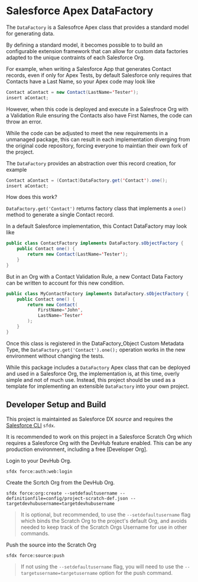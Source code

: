 # Salesforce Apex DataFactory

The `DataFactory` is a Salesofrce Apex class that provides a standard model for generating data. 

By defining a standard model, it becomes possible to to build an configurable extension framework that can allow for custom data factories adapted to the unique contraints of each Salesforce Org.

For example, when writing a Salesforce App that generates Contact records, even if only for Apex Tests, by default Salesforce only requires that Contacts have a Last Name, so your Apex code may look like

```java
Contact aContact = new Contact(LastName='Tester');
insert aContact;
```

However, when this code is deployed and execute in a Salesfroce Org with a Validation Rule ensuring the Contacts also have First Names, the code can throw an error.

While the code can be adjusted to meet the new requirements in a unmanaged package, this can result in each implementation diverging from the original code repository, forcing everyone to maintian their own fork of the project.

The `DataFactory` provides an abstraction over this record creation, for example

```java
Contact aContact = (Contact)DataFactory.get('Contact').one();
insert aContact;
```

How does this work?

`DataFactory.get('Contact')` returns factory class that implements a `one()` method to generate a single Contact record.

In a default Salesforce implementation, this Contact DataFactory may look like

```java
public class ContactFactory implements DataFactory.sObjectFactory {
    public Contact one() {
        return new Contact(LastName='Tester');
    }
}
```

But in an Org with a Contact Validation Rule, a new Contact Data Factory can be written to account for this new condition.

```java
public class MyContactFactory implements DataFactory.sObjectFactory {
    public Contact one() {
        return new Contact(
            FirstName='John',
            LastName='Tester'
        );
    }
}
```

Once this class is registered in the DataFactory_Object Custom Metadata Type, the `DataFactory.get('Contact').one();` operation works in the new environment without changing the tests.

While this package includes a `DataFactory` Apex class that can be deployed and used in a Salesforce Org, the implementation is, at this time, overly simple and not of much use. Instead, this project should be used as a template for implementing an extensible `DataFactory` into your own project.

## Developer Setup and Build

This project is maintainted as Salesforce DX _source_ and requires the [Salesforce CLI] `sfdx`. 

It is recommended to work on this project in a Salesforce Scratch Org which requires a Salesforce Org with the DevHub feature enabled. This can be any production environment, including a free [Developer Org].

Login to your DevHub Org.

```
sfdx force:auth:web:login
```

Create the Scrtch Org from the DevHub Org.

```
sfdx force:org:create --setdefaultusername --definitionfile=config/project-scratch-def.json --targetdevhubusername=targetdevhubusername
```

> It is optional, but recommended, to use the `--setdefaultusername` flag which binds the Scratch Org to the project's default Org, and avoids needed to keep track of the Scratch Orgs Username for use in other commands.

Push the source into the Scratch Org

```
sfdx force:source:push
```

> If not using the `--setdefaultusername` flag, you will need to use the `--targetusername=targetusername` option for the push command.


[Salesforce CLI]: https://developer.salesforce.com/tools/sfdxcli
[Develoepr Org]: https://developer.salesforce.com/signup